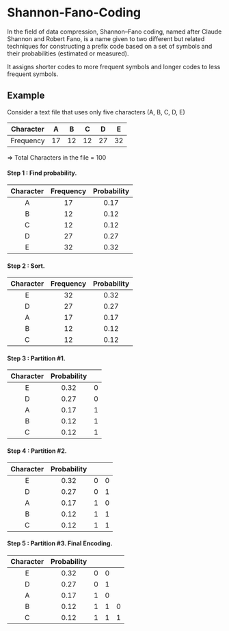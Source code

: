# Shannon-Fano-Coding

In the field of data compression, Shannon–Fano coding, named after Claude Shannon and Robert Fano, is a name given to two different but related techniques for constructing a prefix code based on a set of symbols and their probabilities (estimated or measured).

It assigns shorter codes to more frequent symbols and longer codes to less frequent symbols.

## Example
Consider a text file that uses only five characters (A, B, C, D, E)

|     Character    |      A    |      B    |      C    |      D    |      E    |
|:----------------:|:---------:|:---------:|:---------:|:---------:|:---------:|
|     Frequency    |     17    |     12    |     12    |     27    |     32    |

=> Total Characters in the file = 100

#### Step 1 : Find probability. 

|     Character    |     Frequency    |     Probability    |
|:----------------:|:----------------:|:------------------:|
|         A        |         17       |         0.17       |
|         B        |         12       |         0.12       |
|         C        |         12       |         0.12       |
|         D        |         27       |         0.27       |
|         E        |         32       |         0.32       |

#### Step 2 : Sort.

|     Character    |     Frequency    |     Probability    |
|:----------------:|:----------------:|:------------------:|
|         E        |         32       |         0.32       |
|         D        |         27       |         0.27       |
|         A        |         17       |         0.17       |
|         B        |         12       |         0.12       |
|         C        |         12       |         0.12       |

#### Step 3 : Partition #1.

|     Character    |     Probability    |          |
|:----------------:|:------------------:|:--------:|
|         E        |         0.32       |     0    |
|         D        |         0.27       |     0    |
|         A        |         0.17       |     1    |
|         B        |         0.12       |     1    |
|         C        |         0.12       |     1    |

#### Step 4 : Partition #2.

|     Character    |     Probability    |          |          |
|:----------:|:-----------:|:--------:|:--------:|
|      E     |     0.32    |     0    |     0    |
|      D     |     0.27    |     0    |     1    |
|      A     |     0.17    |     1    |     0    |
|      B     |     0.12    |     1    |     1    |
|      C     |     0.12    |     1    |     1    |

#### Step 5 : Partition #3. Final Encoding. 
|     Character    |     Probability    |          |          |          |
|:----------:|:-----------:|:--------:|:--------:|:--------:|
|      E     |     0.32    |     0    |     0    |          |
|      D     |     0.27    |     0    |     1    |          |
|      A     |     0.17    |     1    |     0    |          |
|      B     |     0.12    |     1    |     1    |     0    |
|      C     |     0.12    |     1    |     1    |     1    |

